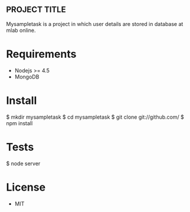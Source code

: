 ## PROJECT TITLE

Mysampletask is a project in which user details are stored in database at mlab online.


# Requirements

* Nodejs >= 4.5
* MongoDB

# Install

$ mkdir mysampletask
$ cd mysampletask
$ git clone git://github.com/
$ npm install

# Tests

$ node server

# License 

* MIT
